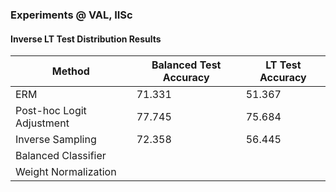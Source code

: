 ### Experiments @ VAL, IISc 

#### Inverse LT Test Distribution Results
|Method|Balanced Test Accuracy|LT Test Accuracy|
|-----|----------|-------|
|ERM|71.331|51.367|
|Post-hoc Logit Adjustment|77.745|75.684|
|Inverse Sampling|72.358|56.445|
|Balanced Classifier| | |
|Weight Normalization| | |